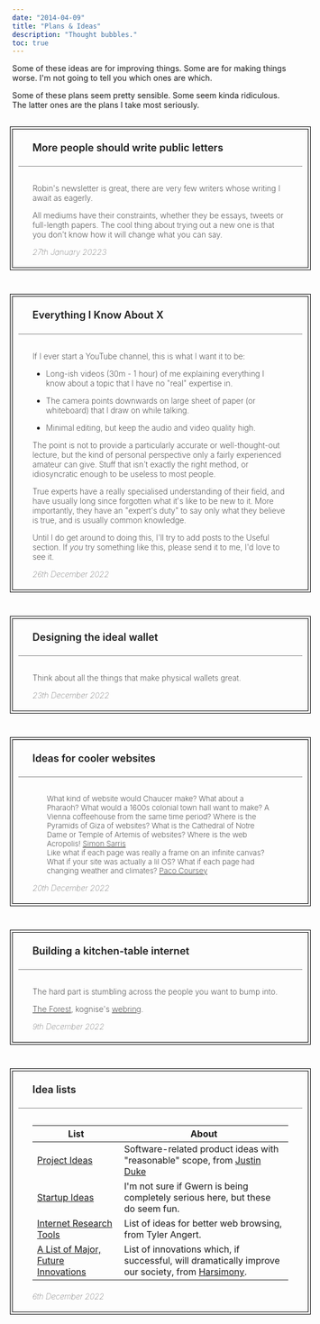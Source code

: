 ```yaml
---
date: "2014-04-09"
title: "Plans & Ideas"
description: "Thought bubbles."
toc: true
---
```


<style>
	
.box {
	width: 100%;
	border-radius: 0px;
	border: 0.9px black solid;
	outline: 0.9px solid black;
	outline-offset: 3px;
	color: inherit;
	margin: 20px 0px 30px 0px;
	padding: 5px 10px;
/*	box-shadow: -2px 2px 10px lightgray;*/
}

.box-header {
	border-bottom-style: solid;
	border-bottom-width: 0.5px;
	border-bottom-color: grey;
	padding:  15px 25px 20px 25px;
	font-size: 18px;
	font-weight: 600;
	/*background: black;
	color: white;*/
	line-height: 1.4em;
	border-radius: 0px;
	margin-bottom: 30px;
}

.box p {
	color: inherit;
	font-weight: 200;
	font-size: 1em;
	width: 90%;
	margin-left: 5%;
}

.box ul{
	color: inherit;
	font-weight: 200;
	margin: 1em 0px;
	width: calc(85% - 40px);
	margin-left: 5%;
}

.box table{
	width: 90%;
	margin: 0px 5% 20px 5%;
}

.box > .quote {
	font-weight: 200;
	font-size: 0.95em;
	width: 80%;
	margin-left: 10%;
}

.box li{
	margin: 1em 0px;
}


.box .date{
	 font-weight: 100;
	 color: inherit;
	 font-style: italic;
}

h2{
	font-size: 0px;
	margin: 0px;
	padding: 0px;
	line-height: 0px;
	scroll-margin-top: 0px;
}

@media only screen and (max-width: 1200px) and (orientation: landscape){
	main h2{
		font-size: 0px;
		margin: 0px;
		padding: 0px;
		line-height: 0px;
		scroll-margin-top: 0px;
	}
}

 @media only screen and (max-width: 1050px){
 	main h2{
 		font-size: 0px;
 		margin: 0px;
 		padding: 0px;
 		line-height: 0px;
 		scroll-margin-top: 0px;
 	}
 	}

 	 @media only screen and (max-width: 600px){
 	 	main h2{
 	 		font-size: 0px;
 	 		margin: 0px;
 	 		padding: 0px;
 	 		line-height: 0px;
 	 		scroll-margin-top: 0px;
 	 	}
 	 }
</style>

Some of these ideas are for improving things. Some are for making things worse. I'm not going to tell you which ones are which.

Some of these plans seem pretty sensible. Some seem kinda ridiculous. The latter ones are the plans I take most seriously.  
<!-- 
## Internet Libraries

<div class=box>
<div class="box-header"> How should we build libraries on the internet? </div>
	
Tom Critchlow explores these ideas (and what such tools would look like) better than I can in his post on <a href="https://tomcritchlow.com/2023/01/27/small-databases/#commento-login-box-container">building collections</a> on the internet. 

<p class=date> 29th January 2023 </p>
</div>
 -->

## Public letters

<div class=box>
<div class="box-header"> More people should write public letters </div>

Robin's newsletter is great, there are very few writers whose writing I await as eagerly.

All mediums have their constraints, whether they be essays, tweets or full-length papers. The cool thing about trying out a new one is that you don't know how it will change what you can say.

<p class=date> 27th January 20223 </p>
</div>

<!-- 
## Trainable

<div class=box>
<div class="box-header" > What rare skills are actually very trainable? </div>

Some jobs are over-indexed on experience and . Usually management, operations and executive roles.

And while it is true that experience is the best teacher for many aspects of these jobs, it doesn't make much sense to delay entry into these roles. The faster they start working, the better they'll get. 

Operations seems like a pariticularly salient example here. It might just be that only a tiny percentage of high-agency individuals with a strong network would be good at these jobs. But it might also be the case that there are small lessons that you could teach pretty quickly that would make a huge difference to fresh hires. 

<p class=date> 12th January 2023 </p>
</div>
 -->

 <!-- 
## After newsletters

<div class=box>
<div class="box-header"> What comes after the email newsletter? </div>

The point of most newsletters is to establish a direct connection with readers, users, or customers, removing the need for them to find you through search engines (unreliable) or whenever they remember to visit your site (rare). And a very long time, they were really good at doing that.

Now everyone has a newsletter, from your hosting provider to the local shitposter. For people sending them out, the playing field has gotten extremely crowded. How do you stand out? Can we find new ways to accomplish the same goal (sending people updates)?.

For consumers, there are a different set of problems. The traditional email inbox is a chronological-ordered list of messages. All of them, in one long list! This design choice is fairly archaic and mirrors the way you would receieve actual letters (all in one letterbox), but it shouldn't have to be the digital default. 

How do you create better ways to sort, read and triage email? How do you prioritise the sensers you want to hear from, and facilitate better conversations with them?

	
- Auto-sorting: Gmail splits emails into Social, Updates, Forumes and Promotions </li> 
- Better subject lines: Let me know exactly what the email is about, and how it's special, before I open it. With a focus on the latter.
- A worklog/updates/offers page: Let people go through a list of updates during a single visit instead of recieving them one at a time. Many things are not time-sensitive enough to merit an email update.</li>

<p class=date> 6th January 2023 </p>
</div>
 -->
 <!-- 
## Working styles

<div class=box>
<div class="box-header"> Accounting for working styles </div>

We're still stuck with the 9-5 model for most jobs.

Some people want to sleep in the office. Others. Some only start functioning past 11PM.

So far, the way to do deal with has been "suck it up, wuss". Which is fair, employers want a dependable team.

<p class=date> 3rd January 2023 </p>
</div> -->

## Everything I Know

<div class=box>
<div class="box-header"> Everything I Know About X </div>

If I ever start a YouTube channel, this is what I want it to be:

- Long-ish videos (30m - 1 hour) of me explaining everything I know about a topic that I have no "real" expertise in. 
- The camera points downwards on large sheet of paper (or whiteboard) that I draw on while talking.
- Minimal editing, but keep the audio and video quality high. 

The point is not to provide a particularly accurate or well-thought-out lecture, but the kind of personal perspective only a fairly experienced amateur can give. Stuff that isn't exactly the right method, or idiosyncratic enough to be useless to most people.

True experts have a really specialised understanding of their field, and have usually long since forgotten what it's like to be new to it. More importantly, they have an "expert's duty" to say only what they believe is true, and is usually common knowledge. 

Until I do get around to doing this, I'll try to add posts to the Useful section. If *you* try something like this, please send it to me, I'd love to see it. 

<p class=date> 26th December 2022 </p>
</div>

<!-- <div class=box>
	<div class="box-header"> I want to conquer a country </div>
	
		Countries that aren't doing too well usually have one or two big factors hindering economic growth.
	

	<p class=date> 21/11/2022
</div> -->

<!-- <div class=box>
	<div class="box-header" id="Software billing"> Ways to charge for software</div>

	 Reading this post by Adam Wiggins reminded me that the space of possible methods of charging for software products/services is still largely under-explored. This list is ranked in rough order of popularity. 

	Of course, most products use some combination of these methods, split across pricing tiers (usually: hobby, pro, enterprise).

	 <u>Per user billing</u>: Total price scales linearly with number of users, with discounts for higher volumes. Incredibly popular way to price enterprise SaaS.

	<u>Ad-based revenue models</u>: Sucks, but powers much of the free web. 

	 <u> Usage-based pricing</u>: Charge based minutes used, requests made, compute harnessed, etc. Is the default method among almost all server providers and API companies.	

	<u> Pay what you want</u>: Have everything be free, but give people the option to pay as much (or as little) as they feel like. I use this for Do100Things and minutes.page.

	<u> Charging per copy</u>: Pay for each copy of the software that you download, it was how things worked back in the days of <code>.exe</code>. The difficulty in ensuring recurring revenue with this kind of billing has caused it to fall out of favour. But some of my favourite pieces of software (Taskpaper and Scapple) still use it. 

	<u>Per unit pricing</u>: Some apps have a clear atomic unit, upon which all action is based. (pages, songs, documents). Charging small amounts (a few cents) per unit used/created lets customers pay for exactly how much they use. This might be interesting to try with Linkbasket.

	 <u> Transparent revenue</u>: On first glance, this doesn't seem to change what users get for their money; they still recieve certain features based on the tier that they buy into. But what they also get it the ability to see exactly how much their payment matters to the vendor. Are.na does this. 

	<u> Crowd-funding</u>: If you can get a bunch of people excited about your project, you can start charging them even before you've built anything. Often takes the form of Kickstarters, pre-orders or methods like ICOs and community-funding rounds.

	<p class=date> 24th December 2022 
</div> -->

## Perfect wallet

<div class=box>
<div class="box-header"> Designing the ideal wallet</div>

Think about all the things that make physical wallets great.

<p class=date> 23th December 2022 </p>
</div>


## Cooler websites

<div class=box>
	<div class="box-header"> Ideas for cooler websites</div>

<div class="quote">What kind of website would Chaucer make? What about a Pharaoh? What would a 1600s colonial town hall want to make? A Vienna coffeehouse from the same time period? Where is the Pyramids of Giza of websites? What is the Cathedral of Notre Dame or Temple of Artemis of websites? Where is the web Acropolis!   <a href="https://twitter.com/simonsarris/status/1558083725442818048"> Simon Sarris </a></div>
	

<div class="quote">Like what if each page was really a frame on an infinite canvas? What if your site was actually a lil OS? What if each page had changing weather and climates?   <a href="https://paco.me/writing/redesign-2021"> Paco Coursey </a></div>

<p class=date> 20th December 2022 </p>
</div>

<!-- <div class=box>
	<div class="box-header" id="Less computers"> Less computers</div>
	 Macbook will have the highest impact on my expected earnings, after my ability to undertand and communicate in English. 

	 Physical books have a constant feeling of progress to them that I think is underrated. 

	<p class=date> 19th December 2022 
</div> -->

## Kitchen-table internet

<div class=box>
<div class="box-header"> Building a kitchen-table internet</div>
	
The hard part is stumbling across the people you want to bump into. 

<a href="https://theforest.link/">The Forest</a>, kognise's <a href="https://overengineering.kognise.dev/">webring</a>. 

<p class=date> 9th December 2022 </p>
</div>

<!-- <div class=box>
	<div class="box-header" id="RIP Y-combinator"> Y-combinator means nothing</div>
	 Getting into YC is pretty-much a zero-signal achievement. Sure, the network is a big deal, and being in an environment that will push you is great too. But from the outside looking in, YC companies seem to have no real pedigree anymore.
	

	 Even claims of epostemic humility ring hollow. You don't need to be omniscient to know the team building another reading app will never be a $10B company.

	 A few of the stupider examples:
		<ul>
			<li> <a href="https://archive.ph/nD50M">StableGains</a> - A crypto-related company that promised 15% interest rates, build atop a Ponzi scheme. 
			</li>
	</ul>
	

	<p class=date> 8th December 2022
</div> -->

<!-- <div class=box>
	<div class="box-header" id="Collectives"> On the need for collectives </div>

	 <a href="https://www.secretorum.life/p/the-myth-of-the-myth-of-the-lone">The Myth of the Myth of the Lone Genius</a> gets a lot of things right, as long as you restirict it's claims to domains of intellectual achievement. 

	 Outside of those fields, things get far more messy. 

	 Things die so easily. And it's incredibly hard for one person to do everything it takes to keep a project alive and growing.

	<p class=quote> "Projects are like plants. You need to water them almost every day. Not too much to drown them, not too little to starve them." — <a href="https://renegalindo.com/about/">rene galindo</a>

	 P.S: This is also what people who think GPT will lead to an explosion in number of succesful products are missing. Building is but one small part of keeping a venture up and running.  

	 <u>Enter collectives.</u> 

	Most of the entities that do end up accomplishing impressive things look more like teams, companies, gangs, and , than one dude going up against the world alone.

	 But <a href="">markets are not real</a>, and projects are not just the frictionless creative process they start out as. Details add up, and snowball into a grind.

	 We already know that things like co-working, scenius and have incrdible effects on personal productivity. 

	 I have projects I'd like to start, but I doubt I'd be able to keep them going on my own. So consider <a href="https://app.skiff.com/docs/aeeb6e0d-bee6-4f25-b319-66481e0654c8#HpUeI8uKDrkSY9%2Fsywgg91MuyUK0fb8aU7v8IJ46fDg%3D"> this document </a> my manifesto + grand plan + proposal. 

	<p class=date>  6th December 2022 

</div> -->

<!-- <div class=box>
	<div class="box-header" id="Rethinking remote"> Rethinking remote work </div>

	 Initially, there's going to be a lot of alpha in improving UX in these new mediums. Things like getting rid of video and the associated cognitive overhead, smart auto-mute/unmute, better online-offline signalling, .

	 You hear a lot about how remote teams require an order of magnitude more documentation and process. And it is true that the best teams so far are run like this, but this doesn't have to, and probably will not, be the case in the future. 

	 You need records, and smart enough AI tools to do the boring bits for you. 

	different UX for meetings, akin to meeting rooms

	 writing to state intent and plans, calls to make decisions and plan 

	 Company-specific shortcodes, like Muse's core houres 
</div> -->

## Idea lists

<div class=box>
<div class="box-header"> Idea lists </div>

| List | About|
|-|-|
| [Project Ideas](https://www.arcana.computer/catalogs/project-ideas) | Software-related product ideas with "reasonable" scope, from [Justin Duke](https://twitter.com/jmduke) |
| [Startup Ideas](https://www.gwern.net/Startup-ideas) | I'm not sure if Gwern is being completely serious here, but these do seem fun. |
| [Internet Research Tools](https://tyler.cafe/internet-research-tools) | List of ideas for better web browsing, from Tyler Angert. |
| [A List of Major, Future Innovations](https://harsimony.wordpress.com/2020/10/31/a-list-of-major-future-innovations) | List of innovations which, if successful, will dramatically improve our society, from [Harsimony](https://harsimony.wordpress.com/about/). |

<p class=date>  6th December 2022 </p>

</div>
